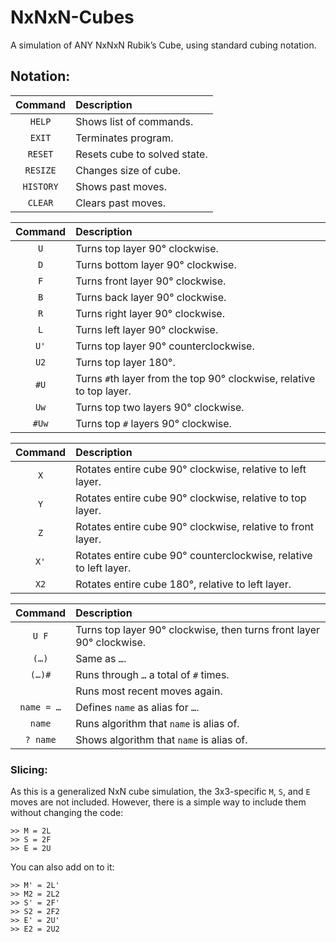 # NxNxN-Cubes
A simulation of ANY NxNxN Rubik’s Cube, using standard cubing notation.

## Notation:

| **Command** | **Description** |
| :---: | :---- |
| `HELP` | Shows list of commands. |
| `EXIT` | Terminates program. |
| `RESET` | Resets cube to solved state. |
| `RESIZE` | Changes size of cube. |
| `HISTORY` | Shows past moves. |
| `CLEAR` | Clears past moves. |

| **Command** | **Description** |
| :---: | :---- |
| `U` | Turns top layer 90° clockwise. |
| `D` | Turns bottom layer 90° clockwise. |
| `F` | Turns front layer 90° clockwise. |
| `B` | Turns back layer 90° clockwise. |
| `R` | Turns right layer 90° clockwise. |
| `L` | Turns left layer 90° clockwise. |
| `U'` | Turns top layer 90° counterclockwise. |
| `U2` | Turns top layer 180°. |
| `#U` | Turns `#`th layer from the top 90° clockwise, relative to top layer. |
| `Uw` | Turns top two layers 90° clockwise. |
| `#Uw` | Turns top `#` layers 90° clockwise. |

| **Command** | **Description** |
| :---: | :---- |
| `X` | Rotates entire cube 90° clockwise, relative to left layer. |
| `Y` | Rotates entire cube 90° clockwise, relative to top layer. |
| `Z` | Rotates entire cube 90° clockwise, relative to front layer. |
| `X'` | Rotates entire cube 90° counterclockwise, relative to left layer. |
| `X2` | Rotates entire cube 180°, relative to left layer. |

| **Command** | **Description** |
| :---: | :---- |
| `U F` | Turns top layer 90° clockwise, then turns front layer 90° clockwise. |
| `(…)` | Same as `…`. |
| `(…)#` | Runs through `…` a total of `#` times. |
| `​` | Runs most recent moves again. |
| `name = …` | Defines `name` as alias for `…`. |
| `name` | Runs algorithm that `name` is alias of. |
| `? name` | Shows algorithm that `name` is alias of. |

### Slicing:

As this is a generalized NxN cube simulation, the 3x3-specific `M`, `S`, and `E` moves are not included. However, there is a simple way to include them without changing the code:

```
>> M = 2L
>> S = 2F
>> E = 2U
```

You can also add on to it:

```
>> M' = 2L'
>> M2 = 2L2
>> S' = 2F'
>> S2 = 2F2
>> E' = 2U'
>> E2 = 2U2
```